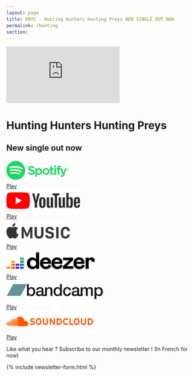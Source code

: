 ```yaml
---
layout: page
title: KNTC - Hunting Hunters Hunting Preys NEW SINGLE OUT NOW
permalink: /hunting
section:
---
```


<div class="relative h-app-height bg-fixed bg-cover bg-center anim--cascad flex flex-col justify-center" data-animate="" style="background-image: url(assets/images/hunting/bg.jpg)">
  <div class="h-64 bg-cover bg-center" style="background-image: url(assets/images/hunting/thumbnail.jpg)">
    <iframe class="w-full h-full" src="https://www.youtube.com/embed/boOZimzBlF8" title="YouTube video player" frameborder="0" allow="accelerometer; autoplay; clipboard-write; encrypted-media; gyroscope; picture-in-picture; web-share" allowfullscreen></iframe>
  </div>
</div>

<div class="container max-w-5xl mb-12 mx-auto p-5 sm:px-5 anim--cascad text-left" data-animate="">
  <h1 class="text-black font-extrabold z-10 tracking-widest anim-fade-up table-caption mb-0">Hunting Hunters Hunting Preys</h1>
  <h2 class="uppercase text-gray-400 text-lg anim-fade-up mb-12">New single out now</h2>

  <div class="flex mb-5">
    <div class="flex-auto flex items-center">
      <img src="assets/images/streaming/spotify.png" class="h-10">
    </div>
    <a href="" target="_blank" rel="noopener nofollow" class="h-10 ml-2 inline-flex items-center px-10 text-lg font-bold uppercase rounded-sm shadow-sm text-white bg-red transition-colors duration-500 ease-smooth hover:bg-red-light hover:text-white focus:outline-none focus:ring-2 focus:ring-offset-2 focus:ring-red">
      Play
    </a>
  </div>
  <div class="flex mb-5">
    <div class="flex-auto flex items-center">
      <img src="assets/images/streaming/youtube.png" class="h-8">
    </div>
    <a href="" target="_blank" rel="noopener nofollow" class="h-10 ml-2 inline-flex items-center px-10 text-lg font-bold uppercase rounded-sm shadow-sm text-white bg-red transition-colors duration-500 ease-smooth hover:bg-red-light hover:text-white focus:outline-none focus:ring-2 focus:ring-offset-2 focus:ring-red">
      Play
    </a>
  </div>
  <div class="flex mb-5">
    <div class="flex-auto flex items-center">
      <img src="assets/images/streaming/apple.png" class="h-8">
    </div>
    <a href="" target="_blank" rel="noopener nofollow" class="h-10 ml-2 inline-flex items-center px-10 text-lg font-bold uppercase rounded-sm shadow-sm text-white bg-red transition-colors duration-500 ease-smooth hover:bg-red-light hover:text-white focus:outline-none focus:ring-2 focus:ring-offset-2 focus:ring-red">
      Play
    </a>
  </div>
  <div class="flex mb-5">
    <div class="flex-auto flex items-center">
      <img src="assets/images/streaming/deezer.png" class="h-8">
    </div>
    <a href="" target="_blank" rel="noopener nofollow" class="h-10 ml-2 inline-flex items-center px-10 text-lg font-bold uppercase rounded-sm shadow-sm text-white bg-red transition-colors duration-500 ease-smooth hover:bg-red-light hover:text-white focus:outline-none focus:ring-2 focus:ring-offset-2 focus:ring-red">
      Play
    </a>
  </div>
  <div class="flex mb-5">
    <div class="flex-auto flex items-center">
      <img src="assets/images/streaming/bandcamp.png" class="h-8">
    </div>
    <a href="" target="_blank" rel="noopener nofollow" class="h-10 ml-2 inline-flex items-center px-10 text-lg font-bold uppercase rounded-sm shadow-sm text-white bg-red transition-colors duration-500 ease-smooth hover:bg-red-light hover:text-white focus:outline-none focus:ring-2 focus:ring-offset-2 focus:ring-red">
      Play
    </a>
  </div>
  <div class="flex">
    <div class="flex-auto flex items-center">
      <img src="assets/images/streaming/soundcloud.png" class="h-10">
    </div>
    <a href="" target="_blank" rel="noopener nofollow" class="h-10 ml-2 inline-flex items-center px-10 text-lg font-bold uppercase rounded-sm shadow-sm text-white bg-red transition-colors duration-500 ease-smooth hover:bg-red-light hover:text-white focus:outline-none focus:ring-2 focus:ring-offset-2 focus:ring-red">
      Play
    </a>
  </div>
</div>

<div class="mb-12 container px-5 mx-auto max-w-lg anim-fade-up z-20 text-left" data-animate="">
  <p class="text-justify mb-2">
    Like what you hear ? Subscribe to our monthly newsletter ! (In French for now)
  </p>

  {% include newsletter-form.html %}
</div>
